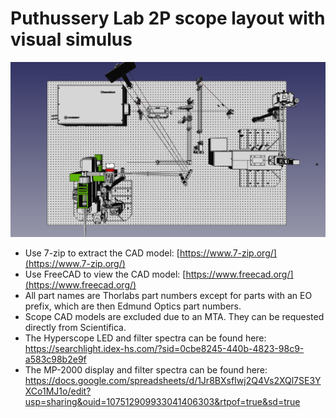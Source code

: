 # Puthussery Lab 2P scope layout with visual simulus
![](Two%20scope%20layout2.png)
- Use 7-zip to extract the CAD model: [https://www.7-zip.org/](https://www.7-zip.org/)
- Use FreeCAD to view the CAD model: [https://www.freecad.org/](https://www.freecad.org/)
- All part names are Thorlabs part numbers except for parts with an EO prefix, which are then Edmund Optics part numbers.
- Scope CAD models are excluded due to an MTA.  They can be requested directly from Scientifica.
- The Hyperscope LED and filter spectra can be found here: https://searchlight.idex-hs.com/?sid=0cbe8245-440b-4823-98c9-a583c98b2e9f
- The MP-2000 display and filter spectra can be found here: https://docs.google.com/spreadsheets/d/1Jr8BXsfIwj2Q4Vs2XQl7SE3YXCo1MJ1o/edit?usp=sharing&ouid=107512909933041406303&rtpof=true&sd=true

